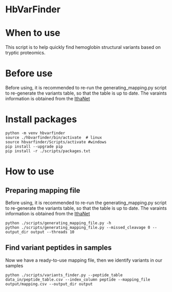 # HbVarFinder

# When to use 
This script is to help quickly find hemoglobin structural variants based on tryptic proteomics.

# Before use 
Before using, it is recommended to re-run the generating_mapping.py script to re-generate the variants table, so that the table is up to date. The varaints information 
is obtained from the [IthaNet](https://www.ithanet.eu/db/ithagenes?action=list&hcat=0b-)

# Install packages 
```
python -m venv hbvarfinder  
source ./hbvarfinder/bin/activate  # linux
source hbvarfinder/Scripts/activate #windows 
pip install --upgrade pip  
pip install -r ./scripts/packages.txt
```

# How to use

## Preparing mapping file 
Before using, it is recommended to re-run the generating_mapping.py script to re-generate the variants table, so that the table is up to date. The varaints information 
is obtained from the [IthaNet](https://www.ithanet.eu/db/ithagenes?action=list&hcat=0b-)

```
python ./scripts/generating_mapping_file.py -h
python ./scripts/generating_mapping_file.py --missed_cleavage 0 --output_dir output --threads 10

```

## Find variant peptides in samples 
Now we have a ready-to-use mapping file, then we identify variants in our samples
```
python ./scripts/variants_finder.py --peptide_table data_in/peptide_table.csv --index_column peptide --mapping_file output/mapping.csv --output_dir output
```
